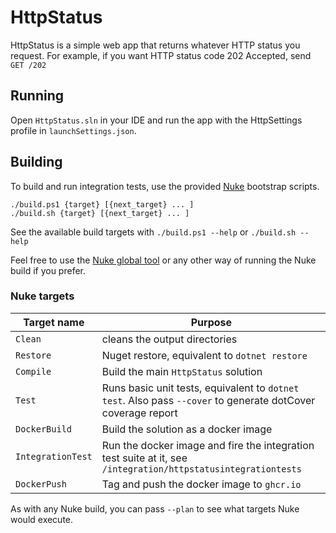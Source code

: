 ﻿# HttpStatus

HttpStatus is a simple web app that returns whatever HTTP status you request. For example, if you want HTTP status code
202 Accepted, send `GET /202`

## Running

Open `HttpStatus.sln` in your IDE and run the app with the HttpSettings profile in `launchSettings.json`.

## Building
To build and run integration tests, use the provided [Nuke](https://nuke.build) bootstrap scripts.

```shell
./build.ps1 {target} [{next_target} ... ]
./build.sh {target} [{next_target} ... ]
```

See the available build targets with `./build.ps1 --help` or `./build.sh --help`

Feel free to use the [Nuke global tool](https://nuke.build/docs/getting-started/installation/) or any other way of
running the Nuke build if you prefer.

### Nuke targets

| Target name     | Purpose                                                                                                       |
|-----------------|---------------------------------------------------------------------------------------------------------------|
| `Clean`           | cleans the output directories                                                                                 |
| `Restore`         | Nuget restore, equivalent to `dotnet restore`                                                                 |
| `Compile`         | Build the main `HttpStatus` solution                                                                          |
| `Test`            | Runs basic unit tests, equivalent to `dotnet test`. Also pass `--cover` to generate dotCover coverage report  |
| `DockerBuild`     | Build the solution as a docker image                                                                          |
| `IntegrationTest` | Run the docker image and fire the integration test suite at it, see `/integration/httpstatusintegrationtests` |
| `DockerPush`      | Tag and push the docker image to `ghcr.io`                                                                    |

As with any Nuke build, you can pass `--plan` to see what targets Nuke would execute.
